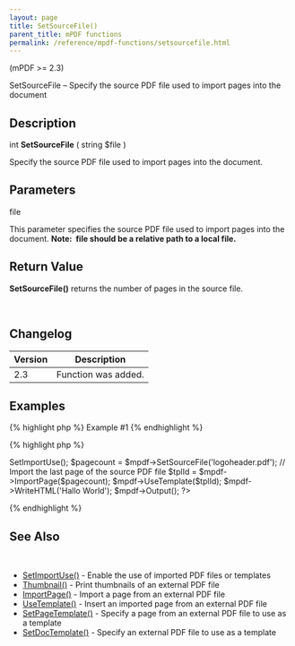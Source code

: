 ```yaml
---
layout: page
title: SetSourceFile()
parent_title: mPDF functions
permalink: /reference/mpdf-functions/setsourcefile.html
---
```


<div id="bpmbook" class="bpmbook" style="direction:ltr;">
<div class="topic_user_field">
<div id="U0">
<p>(mPDF &gt;= 2.3)</p>
<p>SetSourceFile – Specify the source PDF file used to import pages into the document</p>
<h2>Description</h2>

<div class="alert alert-info" role="alert">int <b>SetSourceFile</b> ( string <span class="parameter">$file</span> )</div>
<p>Specify the source PDF file used to import pages into the document.</p>
<h2>Parameters</h2>
<p class="manual_param_dt"><span class="parameter">file</span></p>
<p class="manual_param_dd">This parameter specifies the source PDF file used to import pages into the document. <b>Note:&nbsp; <span class="parameter">file</span> should be a relative path to a local file.</b></p>
<h2>Return Value</h2>
<p class="manual_param_dd"><b>SetSourceFile()</b> returns the number of pages in the source file.</p>
<p>&nbsp;</p>
<h2>Changelog</h2>
<table class="bpmTopic"> <thead>
<tr> <th>Version</th><th>Description</th> </tr>
</thead> <tbody>
<tr>
<td>2.3</td>
<td>Function was added.</td>
</tr>
</tbody> </table>
<h2>Examples</h2>

{% highlight php %}
Example #1
{% endhighlight %}

{% highlight php %}
<?php

<?php

include("../mpdf.php");

$mpdf=new mPDF(); 

$mpdf->SetImportUse(); 

$pagecount = $mpdf->SetSourceFile('logoheader.pdf');

// Import the last page of the source PDF file

$tplId = $mpdf->ImportPage($pagecount);

$mpdf->UseTemplate($tplId);

$mpdf->WriteHTML('Hallo World');

$mpdf->Output();

?>
{% endhighlight %}

<h2>See Also</h2>
<p>&nbsp;</p>
<ul>
<li><a href="{{ "/reference/mpdf-functions/setimportuse.html" | prepend: site.baseurl }}">SetImportUse()</a> - Enable the use of imported PDF files or templates</li>
<li><a href="{{ "/reference/mpdf-functions/thumbnail.html" | prepend: site.baseurl }}">Thumbnail()</a> - Print thumbnails of an external PDF file</li>
<li><a href="{{ "/reference/mpdf-functions/importpage.html" | prepend: site.baseurl }}">ImportPage()</a> - Import a page from an external PDF file</li>
<li><a href="{{ "/reference/mpdf-functions/usetemplate.html" | prepend: site.baseurl }}">UseTemplate()</a> - Insert an imported page from an external PDF file</li>
<li><a href="{{ "/reference/mpdf-functions/setpagetemplate.html" | prepend: site.baseurl }}">SetPageTemplate()</a> - Specify a page from an external PDF file to use as a template</li>
<li><a href="{{ "/reference/mpdf-functions/setdoctemplate.html" | prepend: site.baseurl }}">SetDocTemplate()</a> - Specify an external PDF file to use as a template</li>
</ul>
</div>
</div>

